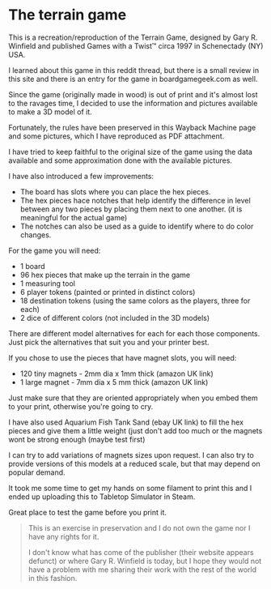 # The terrain game

This is a recreation/reproduction of the Terrain Game, designed by Gary R. Winfield and published Games with a Twist™ circa 1997 in Schenectady (NY) USA.

I learned about this game in this reddit thread, but there is a small review in this site and there is an entry for the game in boardgamegeek.com as well.

Since the game (originally made in wood) is out of print and it's almost lost to the ravages time, I decided to use the information and pictures available to make a 3D model of it.

Fortunately, the rules have been preserved in this Wayback Machine page and some pictures, which I have reproduced as PDF attachment.

I have tried to keep faithful to the original size of the game using the data available and some approximation done with the available pictures.

I have also introduced a few improvements:

- The board has slots where you can place the hex pieces.
- The hex pieces hace notches that help identify the difference in level between any two pieces by placing them next to one another. (it is meaningful for the actual game)
- The notches can also be used as a guide to identify where to do color changes.

For the game you will need:

- 1 board
- 96 hex pieces that make up the terrain in the game
- 1 measuring tool
- 6 player tokens (painted or printed in distinct colors)
- 18 destination tokens (using the same colors as the players, three for each)
- 2 dice of different colors (not included in the 3D models)

There are different model alternatives for each for each those components. Just pick the alternatives that suit you and your printer best.

If you chose to use the pieces that have magnet slots, you will need:

- 120 tiny magnets - 2mm dia x 1mm thick (amazon UK link)
- 1 large magnet - 7mm dia x 5 mm thick (amazon UK link)

Just make sure that they are oriented appropriately when you embed them to your print, otherwise you're going to cry.

I have also used Aquarium Fish Tank Sand (ebay UK link) to fill the hex pieces and give them a little weight (just don't add too much or the magnets wont be strong enough (maybe test first)

I can try to add variations of magnets sizes upon request.
I can also try to provide versions of this models at a reduced scale, but that may depend on popular demand.

It took me some time to get my hands on some filament to print this and I ended up uploading this to Tabletop Simulator in Steam.

Great place to test the game before you print it.


> This is an exercise in preservation and I do not own the game nor I have any rights for it.
> 
> I don't know what has come of the publisher (their website appears defunct) or where Gary R. Winfield is today, but I hope they would not have a problem with me sharing their work with the rest of the world in this fashion. 
